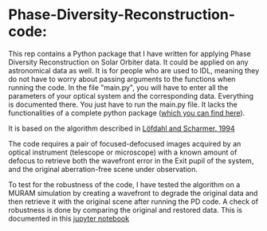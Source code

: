 # Phase-Diversity-Reconstruction-code:

This rep contains a Python package that I have written for applying Phase Diversity Reconstruction on Solar Orbiter data. It could be applied on any astronomical data as well. It is for people who are used to IDL, meaning they do not have to worry about passing arguments to the functions when running the code. In the file "main.py", you will have to enter all the parameters of your optical system and the corresponding data. Everything is documented there. You just have to run the main.py file. It lacks the functionalities of a complete python package ([which you can find here](https://github.com/fakahil/PyPD)).

It is based on the algorithm described in [Löfdahl and Scharmer. 1994](http://adsabs.harvard.edu/full/1994A&AS..107..243L)

The code requires a pair of focused-defocused images acquired by an optical instrument (telescope or microscope) with a known amount of defocus to retrieve both the wavefront error in the Exit pupil of the system, and the original aberration-free scene under observation.

To test for the robustness of the code, I have tested the algorithm on a MURAM simulation by creating a wavefront to degrade the original data and then retrieve it with the original scene after running the PD code. A check of robustness is done by comparing the original and restored data. This is documented in this [jupyter notebook](https://github.com/fakahil/Phase-Diversity-Reconstruction-code/blob/master/PD_robustness.ipynb)
